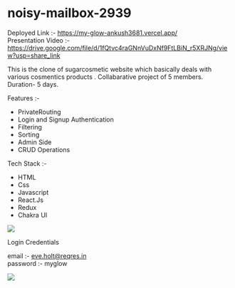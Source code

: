 # noisy-mailbox-2939

Deployed Link :- https://my-glow-ankush3681.vercel.app/
<br/>
Presentation Video :- https://drive.google.com/file/d/1fQtvc4raGNnVuDxNf9FtLBiN_r5XRJNg/view?usp=share_link

This is the clone of sugarcosmetic website which basically deals with various cosmentics products .
Collabarative project of 5 members.
Duration- 5 days.

Features :- 
* PrivateRouting
* Login and Signup Authentication
* Filtering
* Sorting
* Admin Side
* CRUD Operations

Tech Stack :- 
* HTML
* Css
* Javascript
* React.Js
* Redux
* Chakra UI

<Img src="https://my-glow-ankush3681.vercel.app/static/media/logo3my.6318ea5f18dd4fcbda03.jpg" />

Login Credentials

email :- eve.holt@reqres.in
<br/>
password :- myglow

<Img src="https://in.sugarcosmetics.com/_next/image?url=https://d32baadbbpueqt.cloudfront.net/Homepage/0533d215-072d-46a6-a126-656aa10580fb.jpg&w=1920&q=75" />
